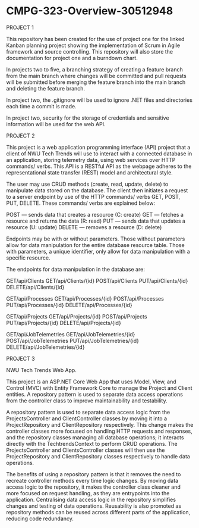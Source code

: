 # CMPG-323-Overview-30512948

PROJECT 1

This repository has been created for the use of project one for the linked Kanban planning project showing the implementation of Scrum in Agile framework and source controlling. This repository will also store the documentation for project one and a burndown chart.

In projects two to five, a branching strategy of creating a feature branch from the main branch where changes will be committed and pull requests will be submitted before merging the feature branch into the main branch and deleting the feature branch.

In project two, the .gitignore will be used to ignore .NET files and directories each time a commit is made.

In project two, security for the storage of credentials and sensitive information will be used for the web API.

PROJECT 2

This project is a web application programming interface (API) project that a client of NWU Tech Trends will use to interact with a connected database in an application, storing telemetry data, using web services over HTTP commands/ verbs. This API is a RESTful API as the webpage adheres to the representational state transfer (REST) model and architectural style.

The user may use CRUD methods (create, read, update, delete) to manipulate data stored on the database. The client then initiates a request to a server endpoint by use of the HTTP commands/ verbs GET, POST, PUT, DELETE. These commands/ verbs are explained below:

POST — sends data that creates a resource (C: create)
GET — fetches a resource and returns the data (R: read)
PUT — sends data that updates a resource (U: update)
DELETE — removes a resource (D: delete)

Endpoints may be with or without parameters. Those without parameters allow for data manipulation for the entire database resource table. Those with parameters, a unique identifier, only allow for data manipulation with a specific resource.

The endpoints for data manipulation in the database are:

GET/api/Clients
GET/api/Clients/{id}
POST/api/Clients
PUT/api/Clients/{id}
DELETE/api/Clients/{id}

GET/api/Processes
GET/api/Processes/{id}
POST/api/Processes
PUT/api/Processes/{id}
DELETE/api/Processes/{id}

GET/api/Projects
GET/api/Projects/{id}
POST/api/Projects
PUT/api/Projects/{id}
DELETE/api/Projects/{id}

GET/api/JobTelemetries
GET/api/JobTelemetries/{id}
POST/api/JobTelemetries
PUT/api/JobTelemetries/{id}
DELETE/api/JobTelemetries/{id}

PROJECT 3

NWU Tech Trends Web App.

This project is an ASP.NET Core Web App that uses Model, View, and Control (MVC) with Entity Framework Core to manage the Project and Client entities. A repository pattern is used to separate data access operations from the controller class to improve maintainability and testability.

A repository pattern is used to separate data access logic from the ProjectsController and ClientController classes by moving it into a ProjectRepository and ClientRepository respectively. This change makes the controller classes more focused on handling HTTP requests and responses, and the repository classes managing all database operations; it interacts directly with the TechtrendsContext to perform CRUD operations. The ProjectsController and ClientsController classes will then use the ProjectRepository and ClientRepository classes respectively to handle data operations.

The benefits of using a repository pattern is that it removes the need to recreate controller methods every time logic changes. By moving data access logic to the repository, it makes the controller class cleaner and more focused on request handling, as they are entrypoints into the application. Centralising data access logic in the repository simplifies changes and testing of data operations. Reusability is also promoted as repository methods can be reused across different parts of the application, reducing code redundancy.
